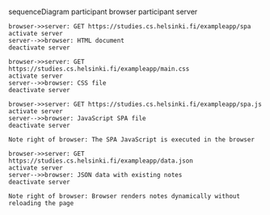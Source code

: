 sequenceDiagram
    participant browser
    participant server

    browser->>server: GET https://studies.cs.helsinki.fi/exampleapp/spa
    activate server
    server-->>browser: HTML document
    deactivate server

    browser->>server: GET https://studies.cs.helsinki.fi/exampleapp/main.css
    activate server
    server-->>browser: CSS file
    deactivate server

    browser->>server: GET https://studies.cs.helsinki.fi/exampleapp/spa.js
    activate server
    server-->>browser: JavaScript SPA file
    deactivate server

    Note right of browser: The SPA JavaScript is executed in the browser

    browser->>server: GET https://studies.cs.helsinki.fi/exampleapp/data.json
    activate server
    server-->>browser: JSON data with existing notes
    deactivate server

    Note right of browser: Browser renders notes dynamically without reloading the page
